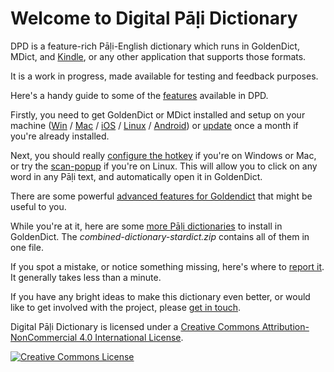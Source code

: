 # Welcome to Digital Pāḷi Dictionary

DPD is a feature-rich Pāḷi-English dictionary which runs in GoldenDict, MDict, and [Kindle](kindle.md), or any other application that supports those formats. 

It is a work in progress, made available for testing and feedback purposes.

Here's a handy guide to some of the [features](features.md) available in DPD. 

Firstly, you need to get GoldenDict or MDict installed and setup on your machine ([Win](install_win.md) / [Mac](install_mac.md) / [iOS](install_ios.md) / [Linux](install_linux.md) / [Android](install_android_mdict.md)) or [update](update.md) once a month if you're already installed.

Next, you should really [configure the hotkey](setup_hotkey.md) if you're on Windows or Mac, or try the [scan-popup](setup_scan_popup.md) if you're on Linux. This will allow you to click on any word in any Pāḷi text, and automatically open it in GoldenDict.

There are some powerful [advanced features for Goldendict](setup_advanced.md) that might be useful to you.

While you're at it, here are some [more Pāḷi dictionaries](https://github.com/simsapa/simsapa-dictionary/releases) to install in GoldenDict. The *combined-dictionary-stardict.zip* contains all of them in one file.

If you spot a mistake, or notice something missing, here's where to [report it](https://docs.google.com/forms/d/e/1FAIpQLSf9boBe7k5tCwq7LdWgBHHGIPVc4ROO5yjVDo1X5LDAxkmGWQ/viewform?usp=pp_url&entry.1433863141=digitalpalidictionary.github.io). It generally takes less than a minute. 

If you have any bright ideas to make this dictionary even better, or would like to get involved with the project, please [get in touch](contact.md).

Digital Pāḷi Dictionary is licensed under a [Creative Commons Attribution-NonCommercial 4.0 International License](http://creativecommons.org/licenses/by-nc/4.0/).

<a rel="license" href="http://creativecommons.org/licenses/by-nc/4.0/"><img alt="Creative Commons License" style="border-width:0" src="https://i.creativecommons.org/l/by-nc/4.0/88x31.png" /></a><br />

